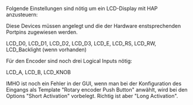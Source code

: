 Folgende Einstellungen sind nötig um ein LCD-Display mit HAP anzusteuern:

Diese Devices müssen angelegt und die der Hardware enstsprechenden Portpins zugewiesen werden.

LCD\_D0, LCD\_D1, LCD\_D2, LCD\_D3, LCD\_E, LCD\_RS, LCD\_RW, LCD\_Backlight (wenn vorhanden)

Für den Encoder sind noch drei Logical Inputs nötig:

LCD\_A, LCD\_B, LCD\_KNOB

IMHO ist noch ein Fehler in der GUI, wenn man bei der Konfiguration des Eingangs als Template "Rotary encoder Push Button" anwählt, wird bei den Options "Short Activation" vorbelegt.
Richtig ist aber "Long Activation".